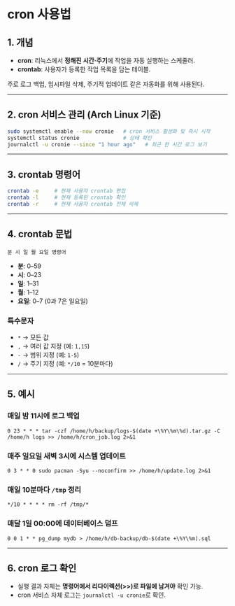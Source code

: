 # cron 사용법

## 1. 개념

* **cron**: 리눅스에서 **정해진 시간·주기**에 작업을 자동 실행하는 스케줄러.
* **crontab**: 사용자가 등록한 작업 목록을 담는 테이블.

주로 로그 백업, 임시파일 삭제, 주기적 업데이트 같은 자동화를 위해 사용된다.

---

## 2. cron 서비스 관리 (Arch Linux 기준)

```bash
sudo systemctl enable --now cronie   # cron 서비스 활성화 및 즉시 시작
systemctl status cronie              # 상태 확인
journalctl -u cronie --since "1 hour ago"   # 최근 한 시간 로그 보기
```

---

## 3. crontab 명령어

```bash
crontab -e     # 현재 사용자 crontab 편집
crontab -l     # 현재 등록된 crontab 확인
crontab -r     # 현재 사용자 crontab 전체 삭제
```

---

## 4. crontab 문법

```
분 시 일 월 요일 명령어
```

* **분**: 0–59
* **시**: 0–23
* **일**: 1–31
* **월**: 1–12
* **요일**: 0–7 (0과 7은 일요일)

### 특수문자

* `*` → 모든 값
* `,` → 여러 값 지정 (예: `1,15`)
* `-` → 범위 지정 (예: `1-5`)
* `/` → 주기 지정 (예: `*/10` = 10분마다)

---

## 5. 예시

### 매일 밤 11시에 로그 백업

```cron
0 23 * * * tar -czf /home/h/backup/logs-$(date +\%Y\%m\%d).tar.gz -C /home/h logs >> /home/h/cron_job.log 2>&1
```

### 매주 일요일 새벽 3시에 시스템 업데이트

```cron
0 3 * * 0 sudo pacman -Syu --noconfirm >> /home/h/update.log 2>&1
```

### 매일 10분마다 `/tmp` 정리

```cron
*/10 * * * * rm -rf /tmp/*
```

### 매달 1일 00:00에 데이터베이스 덤프

```cron
0 0 1 * * pg_dump mydb > /home/h/db-backup/db-$(date +\%Y\%m).sql
```

---

## 6. cron 로그 확인

* 실행 결과 자체는 **명령어에서 리다이렉션(>>)로 파일에 남겨야** 확인 가능.
* cron 서비스 자체 로그는 `journalctl -u cronie`로 확인.
